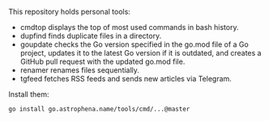 This repository holds personal tools:

- cmdtop displays the top of most used commands in bash history.
- dupfind finds duplicate files in a directory.
- goupdate checks the Go version specified in the go.mod file of a Go project, updates it to the latest Go version if it is outdated, and creates a GitHub pull request with the updated go.mod file.
- renamer renames files sequentially.
- tgfeed fetches RSS feeds and sends new articles via Telegram.

Install them:

```sh
go install go.astrophena.name/tools/cmd/...@master
```
